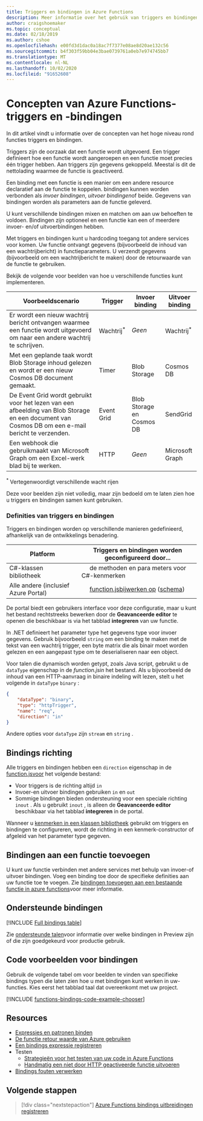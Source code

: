 ```yaml
---
title: Triggers en bindingen in Azure Functions
description: Meer informatie over het gebruik van triggers en bindingen om uw Azure-functie te koppelen aan online gebeurtenissen en Cloud Services.
author: craigshoemaker
ms.topic: conceptual
ms.date: 02/18/2019
ms.author: cshoe
ms.openlocfilehash: e00fd3d1dac0a18ac7f7377e08ae8d20ae132c56
ms.sourcegitcommit: b4f303f59bb04e3bae0739761a0eb7e974745bb7
ms.translationtype: MT
ms.contentlocale: nl-NL
ms.lasthandoff: 10/02/2020
ms.locfileid: "91652608"
---
```

# <a name="azure-functions-triggers-and-bindings-concepts"></a>Concepten van Azure Functions-triggers en -bindingen

In dit artikel vindt u informatie over de concepten van het hoge niveau rond functies triggers en bindingen.

Triggers zijn de oorzaak dat een functie wordt uitgevoerd. Een trigger definieert hoe een functie wordt aangeroepen en een functie moet precies één trigger hebben. Aan triggers zijn gegevens gekoppeld. Meestal is dit de nettolading waarmee de functie is geactiveerd. 

Een binding met een functie is een manier om een andere resource declaratief aan de functie te koppelen. bindingen kunnen worden verbonden als *invoer bindingen*, *uitvoer bindingen*of beide. Gegevens van bindingen worden als parameters aan de functie geleverd.

U kunt verschillende bindingen mixen en matchen om aan uw behoeften te voldoen. Bindingen zijn optioneel en een functie kan een of meerdere invoer- en/of uitvoerbindingen hebben.

Met triggers en bindingen kunt u hardcoding toegang tot andere services voor komen. Uw functie ontvangt gegevens (bijvoorbeeld de inhoud van een wachtrijbericht) in functieparameters. U verzendt gegevens (bijvoorbeeld om een ​​wachtrijbericht te maken) door de retourwaarde van de functie te gebruiken. 

Bekijk de volgende voor beelden van hoe u verschillende functies kunt implementeren.

| Voorbeeldscenario | Trigger | Invoer binding | Uitvoer binding |
|-------------|---------|---------------|----------------|
| Er wordt een nieuw wachtrij bericht ontvangen waarmee een functie wordt uitgevoerd om naar een andere wachtrij te schrijven. | Wachtrij<sup>*</sup> | *Geen* | Wachtrij<sup>*</sup> |
|Met een geplande taak wordt Blob Storage inhoud gelezen en wordt er een nieuw Cosmos DB document gemaakt. | Timer | Blob Storage | Cosmos DB |
|De Event Grid wordt gebruikt voor het lezen van een afbeelding van Blob Storage en een document van Cosmos DB om een e-mail bericht te verzenden. | Event Grid | Blob Storage en Cosmos DB | SendGrid |
| Een webhook die gebruikmaakt van Microsoft Graph om een Excel-werk blad bij te werken. | HTTP | *Geen* | Microsoft Graph |

<sup>\*</sup> Vertegenwoordigt verschillende wacht rijen

Deze voor beelden zijn niet volledig, maar zijn bedoeld om te laten zien hoe u triggers en bindingen samen kunt gebruiken.

###  <a name="trigger-and-binding-definitions"></a>Definities van triggers en bindingen

Triggers en bindingen worden op verschillende manieren gedefinieerd, afhankelijk van de ontwikkelings benadering.

| Platform | Triggers en bindingen worden geconfigureerd door... |
|-------------|--------------------------------------------|
| C#-klassen bibliotheek | &nbsp;&nbsp;&nbsp;&nbsp;&nbsp;de methoden en para meters voor C#-kenmerken |
| Alle andere (inclusief Azure Portal) | &nbsp;&nbsp;&nbsp;&nbsp;&nbsp;[function.jsbijwerken op](./functions-reference.md) ([schema](http://json.schemastore.org/function)) |

De portal biedt een gebruikers interface voor deze configuratie, maar u kunt het bestand rechtstreeks bewerken door de **Geavanceerde editor** te openen die beschikbaar is via het tabblad **integreren** van uw functie.

In .NET definieert het parameter type het gegevens type voor invoer gegevens. Gebruik bijvoorbeeld `string` om een binding te maken met de tekst van een wachtrij trigger, een byte matrix die als binair moet worden gelezen en een aangepast type om te deserialiseren naar een object.

Voor talen die dynamisch worden getypt, zoals Java script, gebruikt u de `dataType` eigenschap in de *function.jsin* het bestand. Als u bijvoorbeeld de inhoud van een HTTP-aanvraag in binaire indeling wilt lezen, stelt u het volgende in `dataType` `binary` :

```json
{
    "dataType": "binary",
    "type": "httpTrigger",
    "name": "req",
    "direction": "in"
}
```

Andere opties voor `dataType` zijn `stream` en `string` .

## <a name="binding-direction"></a>Bindings richting

Alle triggers en bindingen hebben een `direction` eigenschap in de [function.jsvoor](./functions-reference.md) het volgende bestand:

- Voor triggers is de richting altijd `in`
- Invoer-en uitvoer bindingen gebruiken `in` en `out`
- Sommige bindingen bieden ondersteuning voor een speciale richting `inout` . Als u gebruikt `inout` , is alleen de **Geavanceerde editor** beschikbaar via het tabblad **integreren** in de portal.

Wanneer u [kenmerken in een klassen bibliotheek](functions-dotnet-class-library.md) gebruikt om triggers en bindingen te configureren, wordt de richting in een kenmerk-constructor of afgeleid van het parameter type gegeven.

## <a name="add-bindings-to-a-function"></a>Bindingen aan een functie toevoegen

U kunt uw functie verbinden met andere services met behulp van invoer-of uitvoer bindingen. Voeg een binding toe door de specifieke definities aan uw functie toe te voegen. Zie [bindingen toevoegen aan een bestaande functie in azure functions](add-bindings-existing-function.md)voor meer informatie.  

## <a name="supported-bindings"></a>Ondersteunde bindingen

[!INCLUDE [Full bindings table](../../includes/functions-bindings.md)]

Zie [ondersteunde talen](supported-languages.md)voor informatie over welke bindingen in Preview zijn of die zijn goedgekeurd voor productie gebruik.

## <a name="bindings-code-examples"></a>Code voorbeelden voor bindingen

Gebruik de volgende tabel om voor beelden te vinden van specifieke bindings typen die laten zien hoe u met bindingen kunt werken in uw-functies. Kies eerst het tabblad taal dat overeenkomt met uw project. 

[!INCLUDE [functions-bindings-code-example-chooser](../../includes/functions-bindings-code-example-chooser.md)]

## <a name="resources"></a>Resources
- [Expressies en patronen binden](./functions-bindings-expressions-patterns.md)
- [De functie retour waarde van Azure gebruiken](./functions-bindings-return-value.md)
- [Een bindings expressie registreren](./functions-bindings-register.md)
- Testen
  - [Strategieën voor het testen van uw code in Azure Functions](functions-test-a-function.md)
  - [Handmatig een niet door HTTP geactiveerde functie uitvoeren](functions-manually-run-non-http.md)
- [Bindings fouten verwerken](./functions-bindings-errors.md)

## <a name="next-steps"></a>Volgende stappen
> [!div class="nextstepaction"]
> [Azure Functions bindings uitbreidingen registreren](./functions-bindings-register.md)
